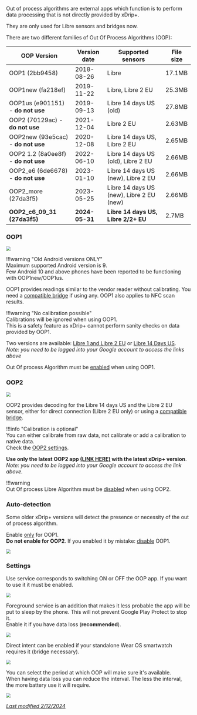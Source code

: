Out of process algorithms are external apps which function is to perform data processing that is not directly provided by xDrip+.

They are only used for Libre sensors and bridges now.

There are two different families of Out Of Process Algorithms (OOP):

| OOP Version                         | Version date   | Supported sensors                        | File size |
| ----------------------------------- | -------------- | ---------------------------------------- | --------- |
| OOP1 (2bb9458)                      | 2018-08-26     | Libre                                    | 17.1MB    |
| OOP1new (fa218ef)                   | 2019-11-22     | Libre, Libre 2 EU                        | 25.3MB    |
| OOP1us (e901151) - **do not use**   | 2019-09-13     | Libre 14 days US (old)                   | 27.8MB    |
| OOP2 (70129ac) - **do not use**     | 2021-12-04     | Libre 2 EU                               | 2.63MB    |
| OOP2new (93e5cac) - **do not use**  | 2020-12-08     | Libre 14 days US, Libre 2 EU             | 2.65MB    |
| OOP2 1.2 (8a0ee8f) - **do not use** | 2022-06-10     | Libre 14 days US (old), Libre 2 EU       | 2.66MB    |
| OOP2_e6 (6de6678) - **do not use**  | 2023-01-10     | Libre 14 days US (new), Libre 2 EU       | 2.66MB    |
| OOP2_more (27da3f5)                 | 2023-05-25     | Libre 14 days US (new), Libre 2 EU (new) | 2.66MB    |
| **OOP2_c6_09_31 (27da3f5)**         | **2024-05-31** | **Libre 14 days US, Libre 2/2+ EU**      | 2.7MB     |

### OOP1

<img src="../images/OOP_1.png" style="zoom:75%;" />

!!!warning  "Old Android versions ONLY"  
    Maximum supported Android version is 9.  
    Few Android 10 and above phones have been reported to be functioning with OOP1new/OOP1us.

OOP1 provides readings similar to the vendor reader without calibrating. You need a [compatible bridge](../../install/libreBT/#libre-and-bridge) if using any. OOP1 also applies to NFC scan results.

!!!warning "No calibration possible"  
    Calibrations will be ignored when using OOP1.  
    This is a safety feature as xDrip+ cannot perform sanity checks on data provided by OOP1.

Two versions are available: [Libre 1 and Libre 2 EU](https://drive.google.com/open?id=13ERWcSVSFMLy9rhpbv5rArFrnDuAzriM) or [Libre 14 Days US](https://drive.google.com/open?id=172whZZYTyE_ZEuN0T-zhdMKhucy6jP-a).  
*Note: you need to be logged into your Google account to access the links above*

Out Of process Algorithm must be [enabled](../misc/#out-of-process-algorithm) when using OOP1.

### OOP2

<img src="../images/OOP_2.png" style="zoom:75%;" />

OOP2 provides decoding for the Libre 14 days US and the Libre 2 EU sensor, either for direct connection (Libre 2 EU only) or using a [compatible bridge](../../install/libreBT/#libre-and-bridge).

!!!info "Calibration is optional"  
    You can either calibrate from raw data, not calibrate or add a calibration to native data.  
    Check the [OOP2 settings](../misc/#oop2).

**Use only the latest OOP2 app [(LINK HERE)](https://drive.google.com/file/d/15W6L3w3dwCNzESoBO2mjfsWmZafw9s73/view) with the latest xDrip+ version**.  
*Note: you need to be logged into your Google account to access the link above.* 

!!!warning  
    Out Of process Libre Algorithm must be [disabled](../misc/#out-of-process-algorithm) when using OOP2.

### Auto-detection

Some older xDrip+ versions will detect the presence or necessity of the out of process algorithm.

Enable <u>only</u> for OOP1.  
**Do not enable for OOP2**. If you enabled it by mistake: [disable](../misc/#out-of-process-algorithm) OOP1.

<img src="../images/OOP_AD.png" style="zoom:75%;" />

### Settings

Use service corresponds to switching ON or OFF the OOP app. If you want to use it it must be enabled.

<img src="../images/OOP_UI1.png" style="zoom:75%;" />

Foreground service is an addition that makes it less probable the app will be put to sleep by the phone. This will not prevent Google Play Protect to stop it.  
Enable it if you have data loss (**recommended**).

<img src="../images/OOP_UI2.png" style="zoom:75%;" />

Direct intent can be enabled if your standalone Wear OS smartwatch requires it (bridge necessary).

<img src="../images/OOP_UI4.png" style="zoom:75%;" />

You can select the period at which OOP will make sure it's available.  
When having data loss you can reduce the interval. The less the interval, the more battery use it will require.

<img src="../images/OOP_UI3.png" style="zoom:75%;" />

</br>

[*Last modified 2/12/2024*](https://github.com/NightscoutFoundation/xDrip/releases/tag/2024.11.26)
